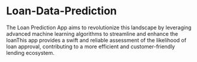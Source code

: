# Loan-Data-Prediction
The Loan Prediction App aims to revolutionize this landscape by leveraging advanced machine learning algorithms to streamline and enhance the loanThis app provides a swift and reliable assessment of the likelihood of loan approval, contributing to a more efficient and customer-friendly lending ecosystem.
